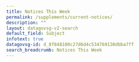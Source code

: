 ```yaml
---
title: Notices This Week
permalink: /supplements/current-notices/
description: ""
layout: datagovsg-v2-search
default_field: Subject
infotext: true
datagovsg-id: d_8f848100c27d6d4c534769130dbba7ff
search_breadcrumb: Notices This Week
---
```

